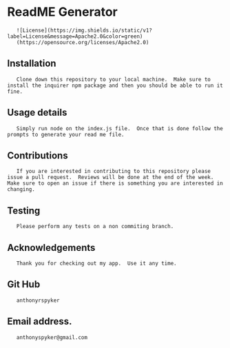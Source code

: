 # ReadME Generator


       ![License](https://img.shields.io/static/v1?label=License&message=Apache2.0&color=green)
       (https://opensource.org/licenses/Apache2.0)
       
       
   ## Installation
       
       Clone down this repository to your local machine.  Make sure to install the inquirer npm package and then you should be able to run it fine.
       
   ## Usage details
       
       Simply run node on the index.js file.  Once that is done follow the prompts to generate your read me file.
       
   ## Contributions
       
       If you are interested in contributing to this repository please issue a pull request.  Reviews will be done at the end of the week.  Make sure to open an issue if there is something you are interested in changing.
       
   ## Testing
       
       Please perform any tests on a non commiting branch.
       
   ## Acknowledgements

       Thank you for checking out my app.  Use it any time.
    
   ## Git Hub
       
       anthonyrspyker
       
   ## Email address.
       
       anthonyspyker@gmail.com
       
